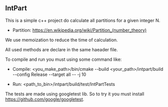 ## IntPart

This is a simple c++ project do calculate all partitions for a given integer N.

- Partition: https://en.wikipedia.org/wiki/Partition_(number_theory)

We use memoization to reduce the time of calculation.

All used methods are declare in the same haeader file.

To compile and run you must using some command like:

- Compile: <you_make_path>/bin/cmake --build <your_path>/intpart/build --config Release --target all -- -j 10

- Run: <path_to_bin>/intpart/build/test/IntPartTests

The tests are made using googletest lib. So to try it you must install https://github.com/google/googletest.


